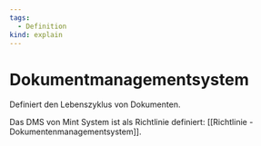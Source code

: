 ```yaml
---
tags:
  - Definition
kind: explain
---
```

# Dokumentmanagementsystem

Definiert den Lebenszyklus von Dokumenten.

Das DMS von Mint System ist als Richtlinie definiert: [[Richtlinie - Dokumentenmanagementsystem]].